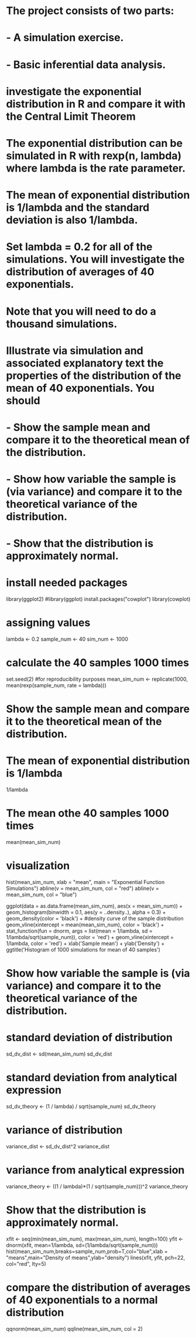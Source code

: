 # The project consists of two parts:
#         
# - A simulation exercise.
# - Basic inferential data analysis.

# investigate the exponential distribution in R and compare it with the Central Limit Theorem

# The exponential distribution can be simulated in R with rexp(n, lambda) where lambda is the rate parameter. 
# The mean of exponential distribution is **1/lambda** and the **standard deviation** is also **1/lambda**. 
# Set **lambda = 0.2** for all of the simulations. You will investigate the distribution of averages of **40 exponentials**. 
# Note that you will need to do a **thousand simulations**.


# Illustrate via simulation and associated explanatory text the properties of the distribution of the mean of 40 exponentials. You should

# - Show the sample mean and compare it to the theoretical mean of the distribution.
# - Show how variable the sample is (via variance) and compare it to the theoretical variance of the distribution.
# - Show that the distribution is approximately normal.

# install needed packages
library(ggplot2)
#library(ggplot)
install.packages("cowplot")
library(cowplot)

# assigning values
lambda <- 0.2
sample_num <- 40
sim_num <- 1000


# calculate the 40 samples 1000 times
set.seed(2) #for reproducibility purposes
mean_sim_num <- replicate(1000, mean(rexp(sample_num, rate = lambda)))



# Show the sample mean and compare it to the theoretical mean of the distribution.


# The mean of exponential distribution is 1/lambda
1/lambda

# The mean othe 40 samples 1000 times
mean(mean_sim_num)


# visualization
hist(mean_sim_num, xlab = "mean", main = "Exponential Function Simulations")
abline(v = mean_sim_num, col = "red")
abline(v = mean_sim_num, col = "blue")


ggplot(data = as.data.frame(mean_sim_num), aes(x = mean_sim_num)) +
        geom_histogram(binwidth = 0.1, aes(y = ..density..), alpha = 0.3) +
        geom_density(color = 'black') + #density curve of the sample distribution
        geom_vline(xintercept = mean(mean_sim_num), color = 'black') +
        stat_function(fun = dnorm, args = list(mean = 1/lambda, sd = 1/lambda/sqrt(sample_num)), color = 'red') +
        geom_vline(xintercept = 1/lambda, color = 'red') +
        xlab('Sample mean') +
        ylab('Density') +
        ggtitle('Histogram of 1000 simulations for mean of 40 samples')

# Show how variable the sample is (via variance) and compare it to the theoretical variance of the distribution.

# standard deviation of distribution

sd_dv_dist <- sd(mean_sim_num)
sd_dv_dist


# standard deviation from analytical expression
sd_dv_theory <- (1  / lambda) / sqrt(sample_num)
sd_dv_theory

# variance of distribution
variance_dist <- sd_dv_dist^2
variance_dist

# variance from analytical expression
variance_theory <- ((1 / lambda)*(1 / sqrt(sample_num)))^2
variance_theory


# Show that the distribution is approximately normal.
xfit <- seq(min(mean_sim_num), max(mean_sim_num), length=100)
yfit <- dnorm(xfit, mean=1/lambda, sd=(1/lambda/sqrt(sample_num)))
hist(mean_sim_num,breaks=sample_num,prob=T,col="blue",xlab = "means",main="Density of means",ylab="density")
lines(xfit, yfit, pch=22, col="red", lty=5)



# compare the distribution of averages of 40 exponentials to a normal distribution
qqnorm(mean_sim_num)
qqline(mean_sim_num, col = 2)
